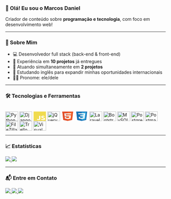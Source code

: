 ### 👋 Olá! Eu sou o Marcos Daniel  
Criador de conteúdo sobre **programação e tecnologia**, com foco em desenvolvimento web!

---

### 🚀 Sobre Mim

- 💻 Desenvolvedor full stack (back-end & front-end)  
- 🧠 Experiência em **10 projetos** já entregues  
- 🔄 Atuando simultaneamente em **2 projetos**  
- 📘 Estudando inglês para expandir minhas oportunidades internacionais  
- 🧍‍♂️ Pronome: ele/dele  

---

### 🛠️ Tecnologias e Ferramentas

<div style="display: inline_block"><br>
  <img align="center" title="Python" height="30" width="40" src="https://cdn.jsdelivr.net/gh/devicons/devicon/icons/python/python-original.svg">
  <img align="center" title="Django" height="30" width="40" src="https://cdn.jsdelivr.net/gh/devicons/devicon/icons/django/django-plain.svg">
  <img align="center" title="JavaScript" height="30" width="40" src="https://raw.githubusercontent.com/devicons/devicon/master/icons/javascript/javascript-plain.svg">
  <img align="center" title="jQuery" height="30" width="40" src="https://cdn.jsdelivr.net/gh/devicons/devicon/icons/jquery/jquery-original.svg">
  <img align="center" title="HTML5" height="30" width="40" src="https://raw.githubusercontent.com/devicons/devicon/master/icons/html5/html5-original.svg">
  <img align="center" title="CSS3" height="30" width="40" src="https://raw.githubusercontent.com/devicons/devicon/master/icons/css3/css3-original.svg">
  <img align="center" title="Laravel" height="30" width="40" src="https://cdn.jsdelivr.net/gh/devicons/devicon/icons/laravel/laravel-original.svg">
  <img align="center" title="Bootstrap" height="30" width="40" src="https://cdn.jsdelivr.net/gh/devicons/devicon/icons/bootstrap/bootstrap-original.svg">
  <img align="center" title="MySQL" height="30" width="40" src="https://cdn.jsdelivr.net/gh/devicons/devicon/icons/mysql/mysql-original.svg">
  <img align="center" title="PostgreSQL" height="30" width="40" src="https://cdn.jsdelivr.net/gh/devicons/devicon/icons/postgresql/postgresql-original.svg">
  <img align="center" title="Postman" height="30" width="40" src="https://cdn.jsdelivr.net/gh/devicons/devicon/icons/postman/postman-original.svg">
  <img align="center" title="FileZilla" height="30" width="40" src="https://cdn.jsdelivr.net/gh/devicons/devicon/icons/filezilla/filezilla-original.svg">
  <img align="center" title="Trello" height="30" width="40" src="https://cdn.jsdelivr.net/gh/devicons/devicon/icons/trello/trello-original.svg">
  <img align="center" title="Visual Studio" height="30" width="40" src="https://cdn.jsdelivr.net/gh/devicons/devicon/icons/visualstudio/visualstudio-original.svg">
</div>

---

### 📈 Estatísticas
<div>
  <a href="https://github.com/MarcosDanielVieira">
    <img height="180em" src="https://github-readme-stats.vercel.app/api?username=MarcosDanielVieira&show_icons=true&theme=dracula&include_all_commits=true&count_private=true"/>
    <img height="180em" src="https://github-readme-stats.vercel.app/api/top-langs/?username=MarcosDanielVieira&layout=compact&langs_count=16&theme=dracula"/>
  </a>
</div> 

---

### 📬 Entre em Contato

<div> 
  <a href="https://www.youtube.com/channel/UCWlRiV1Kx2nvigVfZJEIxbw" target="_blank">
    <img src="https://img.shields.io/badge/YouTube-FF0000?style=for-the-badge&logo=youtube&logoColor=white" />
  </a>
  <a href="mailto:cmarcosdaniel.developer@hotmail.com" target="_blank">
    <img src="https://img.shields.io/badge/-Email-%23333?style=for-the-badge&logo=gmail&logoColor=white" />
  </a>
  <a href="https://www.linkedin.com/in/marcos-daniel-developer/" target="_blank">
    <img src="https://img.shields.io/badge/-LinkedIn-%230077B5?style=for-the-badge&logo=linkedin&logoColor=white" />
  </a>
</div>
